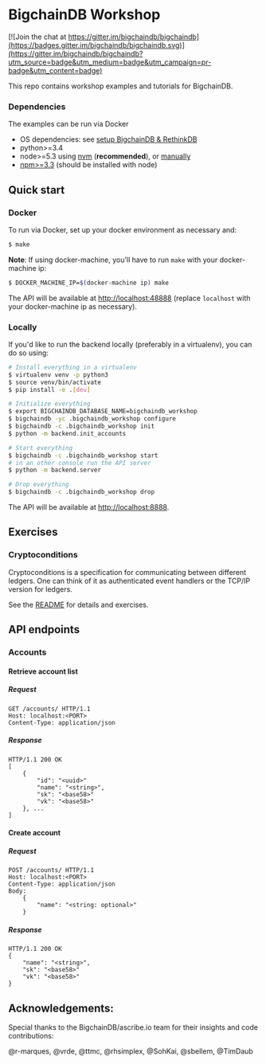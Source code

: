# BigchainDB Workshop

[![Join the chat at https://gitter.im/bigchaindb/bigchaindb](https://badges.gitter.im/bigchaindb/bigchaindb.svg)](https://gitter.im/bigchaindb/bigchaindb?utm_source=badge&utm_medium=badge&utm_campaign=pr-badge&utm_content=badge)

This repo contains workshop examples and tutorials for BigchainDB.

### Dependencies

The examples can be run via Docker

 - OS dependencies: see [setup BigchainDB & RethinkDB](https://bigchaindb.readthedocs.io/en/latest/installing-server.html#install-and-run-rethinkdb-server)
 - python>=3.4
 - node>=5.3 using [nvm](https://github.com/creationix/nvm#installation) (**recommended**), or [manually](https://nodejs.org/en/download/)
 - [npm>=3.3](https://docs.npmjs.com/getting-started/installing-node) (should be installed with node)

## Quick start


### Docker

To run via Docker, set up your docker environment as necessary and:

```bash
$ make
```

**Note**: If using docker-machine, you'll have to run `make` with your docker-machine ip:

```bash
$ DOCKER_MACHINE_IP=$(docker-machine ip) make
```

The API will be available at <http://localhost:48888> (replace ``localhost`` with your
docker-machine ip as necessary).

### Locally

If you'd like to run the backend locally (preferably in a virtualenv), you can do so using:

```bash
# Install everything in a virtualenv
$ virtualenv venv -p python3
$ source venv/bin/activate
$ pip install -e .[dev]

# Initialize everything
$ export BIGCHAINDB_DATABASE_NAME=bigchaindb_workshop
$ bigchaindb -yc .bigchaindb_workshop configure
$ bigchaindb -c .bigchaindb_workshop init
$ python -m backend.init_accounts

# Start everything
$ bigchaindb -c .bigchaindb_workshop start
# in an other console run the API server
$ python -m backend.server

# Drop everything
$ bigchaindb -c .bigchaindb_workshop drop
```

The API will be available at <http://localhost:8888>.

## Exercises

### Cryptoconditions

Cryptoconditions is a specification for communicating between different ledgers.
One can think of it as authenticated event handlers or the TCP/IP version for ledgers.

See the [README](exercises/cc/README.md) for details and exercises.

## API endpoints

### Accounts

#### Retrieve account list

##### Request
```http
GET /accounts/ HTTP/1.1
Host: localhost:<PORT>
Content-Type: application/json
```

##### Response
```http
HTTP/1.1 200 OK
[   
    {
        "id": "<uuid>"
        "name": "<string>",
        "sk": "<base58>"
        "vk": "<base58>"
    }, ...
]
```

#### Create account

##### Request
```http
POST /accounts/ HTTP/1.1
Host: localhost:<PORT>
Content-Type: application/json
Body:
    {
        "name": "<string: optional>"
    }
```

##### Response
```http
HTTP/1.1 200 OK
{
    "name": "<string>",
    "sk": "<base58>"
    "vk": "<base58>"
}
```

## Acknowledgements:

Special thanks to the BigchainDB/ascribe.io team for their insights and code contributions:

@r-marques, @vrde, @ttmc, @rhsimplex, @SohKai, @sbellem, @TimDaub
